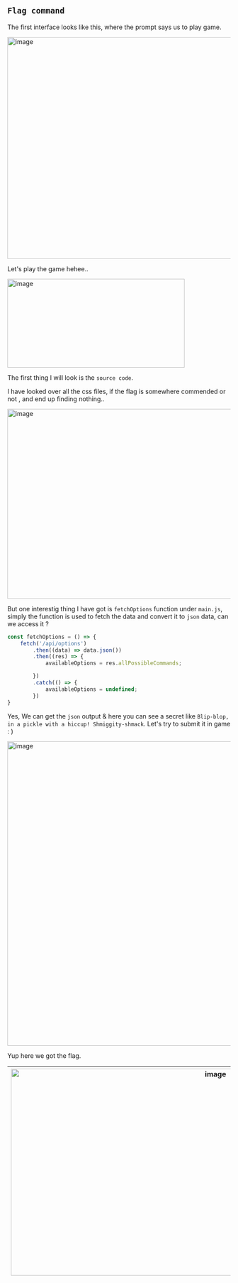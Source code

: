 ## `Flag command`

The first interface looks like this, where the prompt says us to play game. 

<img width="1019" height="500" alt="image" src="https://github.com/user-attachments/assets/9648553f-2bec-49b5-8e39-ba61c4a049f2" />

Let's play the game hehee..

<img width="400" height="200" alt="image" src="https://github.com/user-attachments/assets/3afae693-284c-4d8a-9dd1-f9f1393cccc4" />

The first thing I will look is the `source code`. 

I have looked over all the css files, if the flag is somewhere commended or not , and end up finding nothing..

<img width="909" height="428" alt="image" src="https://github.com/user-attachments/assets/5b038714-2696-432f-89ec-51ca9a3a03ea" />

But one interestig thing I have got is `fetchOptions` function under `main.js`, simply the function is used to fetch the data and convert it to `json` data, can we access it ?
```js
const fetchOptions = () => {
    fetch('/api/options')
        .then((data) => data.json())
        .then((res) => {
            availableOptions = res.allPossibleCommands;

        })
        .catch(() => {
            availableOptions = undefined;
        })
}
```

Yes, We can get the `json` output & here you can see a secret like `Blip-blop, in a pickle with a hiccup! Shmiggity-shmack`. Let's try to submit it in game : )

<img width="666" height="686" alt="image" src="https://github.com/user-attachments/assets/9f03682f-a775-43de-a8d5-f6d6931fea42" />

Yup here we got the flag. 

| <img width="908" height="466" alt="image" src="https://github.com/user-attachments/assets/c8541d4c-6d68-4adf-a8b7-e16e8556b9ac" /> | <img width="505" height="466" alt="image" src="https://github.com/user-attachments/assets/10870515-6308-4db7-b321-2616c01125b0" /> |
| --- | --- | 

